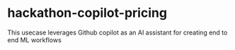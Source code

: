 # hackathon-copilot-pricing
This usecase leverages Github copilot as an AI assistant for creating end to end ML workflows
